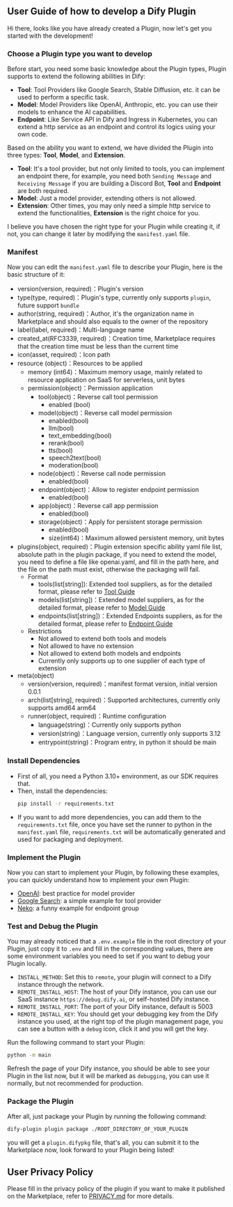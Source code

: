 ## User Guide of how to develop a Dify Plugin

Hi there, looks like you have already created a Plugin, now let's get you started with the development!

### Choose a Plugin type you want to develop

Before start, you need some basic knowledge about the Plugin types, Plugin supports to extend the following abilities in Dify:
- **Tool**: Tool Providers like Google Search, Stable Diffusion, etc. it can be used to perform a specific task.
- **Model**: Model Providers like OpenAI, Anthropic, etc. you can use their models to enhance the AI capabilities.
- **Endpoint**: Like Service API in Dify and Ingress in Kubernetes, you can extend a http service as an endpoint and control its logics using your own code.

Based on the ability you want to extend, we have divided the Plugin into three types: **Tool**, **Model**, and **Extension**.

- **Tool**: It's a tool provider, but not only limited to tools, you can implement an endpoint there, for example, you need both `Sending Message` and `Receiving Message` if you are building a Discord Bot, **Tool** and **Endpoint** are both required.
- **Model**: Just a model provider, extending others is not allowed.
- **Extension**: Other times, you may only need a simple http service to extend the functionalities, **Extension** is the right choice for you.

I believe you have chosen the right type for your Plugin while creating it, if not, you can change it later by modifying the `manifest.yaml` file.

### Manifest

Now you can edit the `manifest.yaml` file to describe your Plugin, here is the basic structure of it:

- version(version, required)：Plugin's version
- type(type, required)：Plugin's type, currently only supports `plugin`, future support `bundle`
- author(string, required)：Author, it's the organization name in Marketplace and should also equals to the owner of the repository
- label(label, required)：Multi-language name
- created_at(RFC3339, required)：Creation time, Marketplace requires that the creation time must be less than the current time
- icon(asset, required)：Icon path
- resource (object)：Resources to be applied
  - memory (int64)：Maximum memory usage, mainly related to resource application on SaaS for serverless, unit bytes
  - permission(object)：Permission application
    - tool(object)：Reverse call tool permission
      - enabled (bool)
    - model(object)：Reverse call model permission
      - enabled(bool)
      - llm(bool)
      - text_embedding(bool)
      - rerank(bool)
      - tts(bool)
      - speech2text(bool)
      - moderation(bool)
    - node(object)：Reverse call node permission
      - enabled(bool) 
    - endpoint(object)：Allow to register endpoint permission
      - enabled(bool)
    - app(object)：Reverse call app permission
      - enabled(bool)
    - storage(object)：Apply for persistent storage permission
      - enabled(bool)
      - size(int64)：Maximum allowed persistent memory, unit bytes
- plugins(object, required)：Plugin extension specific ability yaml file list, absolute path in the plugin package, if you need to extend the model, you need to define a file like openai.yaml, and fill in the path here, and the file on the path must exist, otherwise the packaging will fail.
  - Format
    - tools(list[string]): Extended tool suppliers, as for the detailed format, please refer to [Tool Guide](https://docs.dify.ai/docs/plugins/standard/tool_provider)
    - models(list[string])：Extended model suppliers, as for the detailed format, please refer to [Model Guide](https://docs.dify.ai/docs/plugins/standard/model_provider)
    - endpoints(list[string])：Extended Endpoints suppliers, as for the detailed format, please refer to [Endpoint Guide](https://docs.dify.ai/docs/plugins/standard/endpoint_group)
  - Restrictions
    - Not allowed to extend both tools and models
    - Not allowed to have no extension
    - Not allowed to extend both models and endpoints
    - Currently only supports up to one supplier of each type of extension
- meta(object)
  - version(version, required)：manifest format version, initial version 0.0.1
  - arch(list[string], required)：Supported architectures, currently only supports amd64 arm64
  - runner(object, required)：Runtime configuration
    - language(string)：Currently only supports python
    - version(string)：Language version, currently only supports 3.12
    - entrypoint(string)：Program entry, in python it should be main

### Install Dependencies

- First of all, you need a Python 3.10+ environment, as our SDK requires that.
- Then, install the dependencies:
    ```bash
    pip install -r requirements.txt
    ```
- If you want to add more dependencies, you can add them to the `requirements.txt` file, once you have set the runner to python in the `manifest.yaml` file, `requirements.txt` will be automatically generated and used for packaging and deployment.

### Implement the Plugin

Now you can start to implement your Plugin, by following these examples, you can quickly understand how to implement your own Plugin:

- [OpenAI](https://github.com/langgenius/dify-plugin-sdks/tree/main/python/examples/openai): best practice for model provider
- [Google Search](https://github.com/langgenius/dify-plugin-sdks/tree/main/python/examples/google): a simple example for tool provider
- [Neko](https://github.com/langgenius/dify-plugin-sdks/tree/main/python/examples/neko): a funny example for endpoint group

### Test and Debug the Plugin

You may already noticed that a `.env.example` file in the root directory of your Plugin, just copy it to `.env` and fill in the corresponding values, there are some environment variables you need to set if you want to debug your Plugin locally.

- `INSTALL_METHOD`: Set this to `remote`, your plugin will connect to a Dify instance through the network.
- `REMOTE_INSTALL_HOST`: The host of your Dify instance, you can use our SaaS instance `https://debug.dify.ai`, or self-hosted Dify instance.
- `REMOTE_INSTALL_PORT`: The port of your Dify instance, default is 5003
- `REMOTE_INSTALL_KEY`: You should get your debugging key from the Dify instance you used, at the right top of the plugin management page, you can see a button with a `debug` icon, click it and you will get the key.

Run the following command to start your Plugin:

```bash
python -m main
```

Refresh the page of your Dify instance, you should be able to see your Plugin in the list now, but it will be marked as `debugging`, you can use it normally, but not recommended for production.

### Package the Plugin

After all, just package your Plugin by running the following command:

```bash
dify-plugin plugin package ./ROOT_DIRECTORY_OF_YOUR_PLUGIN
```

you will get a `plugin.difypkg` file, that's all, you can submit it to the Marketplace now, look forward to your Plugin being listed!


## User Privacy Policy

Please fill in the privacy policy of the plugin if you want to make it published on the Marketplace, refer to [PRIVACY.md](PRIVACY.md) for more details.